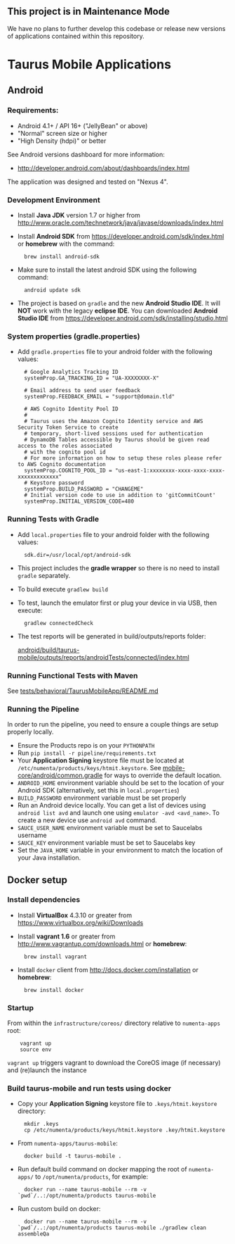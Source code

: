 ## This project is in Maintenance Mode
We have no plans to further develop this codebase or release new versions of applications contained within this repository. 

# Taurus Mobile Applications #

## Android ##

### Requirements: ###

 - Android 4.1+ / API 16+ ("JellyBean" or above)
 - "Normal" screen size or higher
 - "High Density (hdpi)" or better

 See Android versions dashboard for more information:
  - http://developer.android.com/about/dashboards/index.html

The application was designed and tested on "Nexus 4".

### Development Environment ###

- Install **Java JDK** version 1.7 or higher from http://www.oracle.com/technetwork/java/javase/downloads/index.html
- Install **Android SDK** from https://developer.android.com/sdk/index.html or **homebrew** with the command:

        brew install android-sdk

- Make sure to install the latest android SDK using the following command:

        android update sdk

- The project is based on `gradle` and the new **Android Studio IDE**. It will **NOT** work with the legacy **eclipse IDE**. You can downloaded **Android Studio IDE** from https://developer.android.com/sdk/installing/studio.html

### System properties (gradle.properties) ###

- Add `gradle.properties` file to your android folder with the following values:

        # Google Analytics Tracking ID
        systemProp.GA_TRACKING_ID = "UA-XXXXXXXX-X"

        # Email address to send user feedback
        systemProp.FEEDBACK_EMAIL = "support@domain.tld"

        # AWS Cognito Identity Pool ID
        #
        # Taurus uses the Amazon Cognito Identity service and AWS Security Token Service to create
        # temporary, short-lived sessions used for authentication
        # DynamoDB Tables accessible by Taurus should be given read access to the roles associated
        # with the cognito pool id
        # For more information on how to setup these roles please refer to AWS Cognito documentation
        systemProp.COGNITO_POOL_ID = "us-east-1:xxxxxxxx-xxxx-xxxx-xxxx-xxxxxxxxxxxxx"
        # Keystore password
        systemProp.BUILD_PASSWORD = "CHANGEME"
        # Initial version code to use in addition to 'gitCommitCount'
        systemProp.INITIAL_VERSION_CODE=480


### Running Tests with Gradle ###

- Add `local.properties` file to your android folder with the following values:

        sdk.dir=/usr/local/opt/android-sdk

- This project includes the __gradle wrapper__ so there is no need to install `gradle` separately.
- To build execute ```gradlew build```
- To test, launch the  emulator first or plug your device in via USB, then execute:

        gradlew connectedCheck

- The test reports will be generated in build/outputs/reports folder:

    [android/build/taurus-mobile/outputs/reports/androidTests/connected/index.html](android/build/taurus-mobile/outputs/reports/androidTests/connected/index.html)

### Running Functional Tests with Maven ###

See [tests/behavioral/TaurusMobileApp/README.md](tests/behavioral/TaurusMobileApp/README.md)


### Running the Pipeline ###

In order to run the pipeline, you need to ensure a couple things are setup properly locally.

- Ensure the Products repo is on your `PYTHONPATH`
- Run `pip install -r pipeline/requirements.txt`
- Your **Application Signing** keystore file must be located at `/etc/numenta/products/keys/htmit.keystore`. See [mobile-core/android/common.gradle](../mobile-core/android/common.gradle) for ways to override the default location.
- `ANDROID_HOME` environment variable should be set to the location of your Android SDK (alternatively, set this in `local.properties`)
- `BUILD_PASSWORD` environment variable must be set properly
- Run an Android device locally. You can get a list of devices using `android list avd` and launch one using `emulator -avd <avd_name>`. To create a new device use `android avd` command.
- `SAUCE_USER_NAME` environment variable must be set to Saucelabs username
- `SAUCE_KEY` environment variable must be set to Saucelabs key
- Set the `JAVA_HOME` variable in your environment to match the location of
your Java installation.


## Docker setup

### Install dependencies

- Install **VirtualBox** 4.3.10 or greater from https://www.virtualbox.org/wiki/Downloads
- Install **vagrant 1.6** or greater from http://www.vagrantup.com/downloads.html or **homebrew**:

        brew install vagrant

- Install `docker` client from http://docs.docker.com/installation or **homebrew**:

        brew install docker

### Startup

From within the `infrastructure/coreos/` directory relative to `numenta-apps` root:

        vagrant up
        source env

`vagrant up` triggers vagrant to download the CoreOS image (if necessary) and (re)launch the instance


### Build **taurus-mobile** and run tests using docker

- Copy your **Application Signing** keystore file to `.keys/htmit.keystore` directory:

        mkdir .keys
        cp /etc/numenta/products/keys/htmit.keystore .key/htmit.keystore

- From `numenta-apps/taurus-mobile`:

        docker build -t taurus-mobile .

- Run default build command on docker mapping the root of `numenta-apps/` to `/opt/numenta/products`, for example:

        docker run --name taurus-mobile --rm -v `pwd`/..:/opt/numenta/products taurus-mobile

- Run custom build on docker:

        docker run --name taurus-mobile --rm -v `pwd`/..:/opt/numenta/products taurus-mobile ./gradlew clean assembleQa

